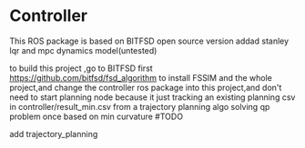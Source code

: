 # Controller

This ROS package is based on BITFSD open source version addad stanley lqr and mpc dynamics model(untested)

to build this project ,go to BITFSD first https://github.com/bitfsd/fsd_algorithm to install FSSIM and the whole project,and change the controller ros package into this project,and don't need to start planning node because it just tracking an existing planning csv in controller/result_min.csv from a trajectory planning algo solving qp problem once based on min curvature
  #TODO

  add trajectory_planning



